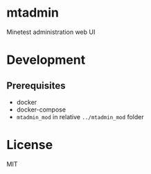 # mtadmin

Minetest administration web UI

# Development

## Prerequisites

* docker
* docker-compose
* `mtadmin_mod` in relative `../mtadmin_mod` folder

# License

MIT